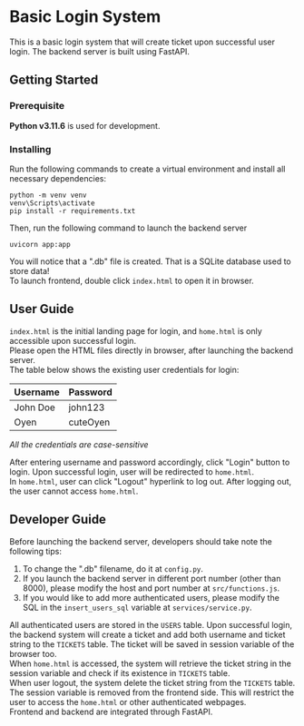 <h1>Basic Login System</h1>
<p>This is a basic login system that will create ticket upon successful user login. The backend server is built using FastAPI. </p>
<h2>Getting Started</h2>
<h3>Prerequisite</h3>
<b>Python v3.11.6</b> is used for development. 
<h3>Installing</h3>
<p>Run the following commands to create a virtual environment and install all necessary dependencies:</p>

```
python -m venv venv
venv\Scripts\activate
pip install -r requirements.txt
```
<p>Then, run the following command to launch the backend server</p>

```
uvicorn app:app
```  
You will notice that a ".db" file is created. That is a SQLite database used to store data!  
To launch frontend, double click `index.html` to open it in browser.  

<h2>User Guide</h2>

`index.html` is the initial landing page for login, and `home.html` is only accessible upon successful login.  
Please open the HTML files directly in browser, after launching the backend server.  
The table below shows the existing user credentials for login: 
<table>
    <thead>
        <tr>
            <th>Username</th>
            <th>Password</th>
        </tr>
    </thead>
    <tbody>
        <tr>
            <td>John Doe</td>
            <td>john123</td>
        </tr>
        <tr>
            <td>Oyen</td>
            <td>cuteOyen</td>
        </tr>
    </tbody>
</table>
<i>All the credentials are case-sensitive</i><br>

After entering username and password accordingly, click "Login" button to login. Upon successful login, user will be redirected to `home.html`.  
In `home.html`, user can click "Logout" hyperlink to log out. After logging out, the user cannot access `home.html`. 

<h2>Developer Guide</h2>
Before launching the backend server, developers should take note the following tips:<br>

1. To change the ".db" filename, do it at `config.py`. 
2. If you launch the backend server in different port number (other than 8000), please modify the host and port number at `src/functions.js`.
3. If you would like to add more authenticated users, please modify the SQL in the `insert_users_sql` variable at `services/service.py`. 

All authenticated users are stored in the `USERS` table. Upon successful login, the backend system will create a ticket and add both username and ticket string to the `TICKETS` table. The ticket will be saved in session variable of the browser too.  
When `home.html` is accessed, the system will retrieve the ticket string in the session variable and check if its existence in `TICKETS` table.  
When user logout, the system delete the ticket string from the `TICKETS` table. The session variable is removed from the frontend side. This will restrict the user to access the `home.html` or other authenticated webpages.     
Frontend and backend are integrated through FastAPI.   